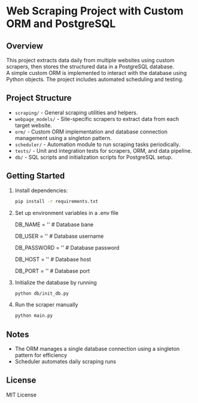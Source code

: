 # Web Scraping Project with Custom ORM and PostgreSQL

## Overview

This project extracts data daily from multiple websites using custom scrapers, then stores the structured data in a PostgreSQL database.  
A simple custom ORM is implemented to interact with the database using Python objects. The project includes automated scheduling and testing.

## Project Structure

- `scraping/` - General scraping utilities and helpers.  
- `webpage_models/` - Site-specific scrapers to extract data from each target website.  
- `orm/` - Custom ORM implementation and database connection management using a singleton pattern.  
- `scheduler/` - Automation module to run scraping tasks periodically.  
- `tests/` - Unit and integration tests for scrapers, ORM, and data pipeline.  
- `db/` - SQL scripts and initialization scripts for PostgreSQL setup.

## Getting Started

1. Install dependencies:

   ```bash
   pip install -r requirements.txt
   
2. Set up environment variables in a .env file 
   
    DB_NAME = ''       # Database bane

    DB_USER = ''       # Database username

    DB_PASSWORD = ''   # Database password

    DB_HOST = ''       # Database host

    DB_PORT = ''       # Database port


3. Initialize the database by running
    
    ```bash
    python db/init_db.py

4. Run the scraper manually

    ```bash
   python main.py
   

## Notes

* The ORM manages a single database connection using a singleton pattern for efficiency
* Scheduler automates daily scraping runs

## License

MIT License